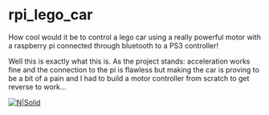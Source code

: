 # rpi_lego_car

How cool would it be to control a lego car using a really powerful motor with a raspberry pi connected through bluetooth to a PS3 controller!

Well this is exactly what this is. 
As the project stands: acceleration works fine and the connection to the pi is flawless but making the car is proving to be a bit of a pain and I had to build a motor controller from scratch to get reverse to work...

[![N|Solid](https://github.com/aquaktus/rpi_lego_car/blob/master/motor%20controller.jpg)](https://github.com/aquaktus/rpi_lego_car/blob/master/motor%20controller.jpg)
